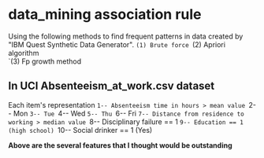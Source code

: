 # data_mining association rule
Using the following methods to find frequent patterns in data created by "IBM Quest Synthetic Data Generator".
`(1) Brute force
`(2) Apriori algorithm  
`(3) Fp growth method 

## In UCI Absenteeism_at_work.csv dataset 
Each item's representation
`1-- Absenteeism time in hours > mean value
`2-- Mon
`3-- Tue
`4-- Wed
`5-- Thu
`6-- Fri
`7-- Distance from residence to working > median value
`8-- Disciplinary failure == 1
`9-- Education == 1 (high school)
`10-- Social drinker == 1 (Yes)

**Above are the several features that I thought would be outstanding**
